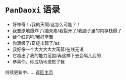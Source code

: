 # `PanDaoxi` 语录
- 好神奇！/我的天啊/这怎么可能？！
- 我要原地爆炸了/脑壳疼/我裂开了/我脑子里的内存栈爆了
- 给个红包吧/我好辛苦
- 你满级了/奇迹出现了/az
- 我好像一个大大大大大蒟蒻/在线无语
- 它超出了我的能力范围/再这样下去会嗝儿屁的
- 恭喜你，你成功地激怒了我


持续更新中……
[返回主页](https://pandaoxi.github.io/)
